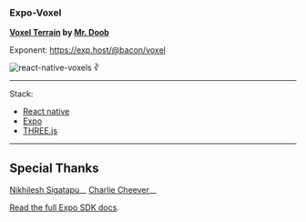 ### Expo-Voxel

__[Voxel Terrain](https://threejs.org/examples/?q=mine#webgl_geometry_minecraft_ao) by [Mr. Doob](https://github.com/mrdoob)__

Exponent: https://exp.host/@bacon/voxel

![react-native-voxels ∛](https://media.giphy.com/media/mhbZKyB9gvYc/giphy.gif)


----

Stack:

- [React native](https://facebook.github.io/react-native/)
- [Expo](http://expo.io)
- [THREE.js](https://threejs.org/)


----

## Special Thanks

[Nikhilesh Sigatapu](https://github.com/nikki93)__
[Charlie Cheever](https://github.com/ccheever)__


[Read the full Expo SDK docs](https://docs.expo.io/versions/latest/sdk/index.html).

